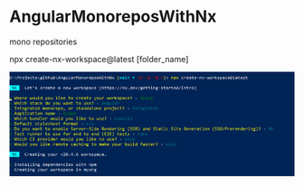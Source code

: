 # AngularMonoreposWithNx


mono repositories

npx create-nx-workspace@latest [folder_name] 

![](2025-03-02-09-52-42.png)


